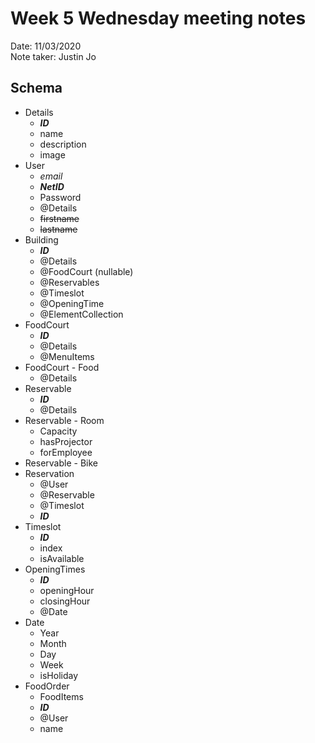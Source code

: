 # Week 5 Wednesday meeting notes
Date: 11/03/2020\
Note taker: Justin Jo

## Schema
- Details
    - _**ID**_
    - name
    - description
    - image
- User
    - _email_
    - _**NetID**_
    - Password
    - @Details
    - ~~firstname~~
    - ~~lastname~~
- Building
    - _**ID**_
    - @Details
    - @FoodCourt (nullable)
    - @Reservables
    - @Timeslot
    - @OpeningTime
    - @ElementCollection
- FoodCourt
    - _**ID**_
    - @Details
    - @MenuItems
- FoodCourt - Food
    - @Details
- Reservable
    - _**ID**_
    - @Details
- Reservable - Room
    - Capacity
    - hasProjector
    - forEmployee
- Reservable - Bike
- Reservation
    - @User
    - @Reservable
    - @Timeslot
    - _**ID**_
- Timeslot
    - _**ID**_
    - index
    - isAvailable
- OpeningTimes
    - _**ID**_
    - openingHour
    - closingHour
    - @Date
- Date
    - Year
    - Month
    - Day
    - Week
    - isHoliday
- FoodOrder
    - FoodItems
    - _**ID**_
    - @User
    - name
    